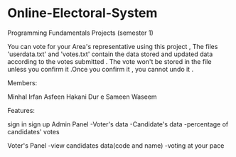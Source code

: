# Online-Electoral-System
Programming Fundamentals Projects (semester 1)

You can vote for your Area's representative using this project , The files 'userdata.txt' and 'votes.txt' contain the data stored and updated data according to the votes submitted .
The vote won't be stored in the file unless you confirm it .Once you confirm it , you cannot undo it .

Members:

Minhal Irfan
Asfeen Hakani 
Dur e Sameen Waseem

Features:

sign in 
sign up
Admin Panel
-Voter's data
-Candidate's data
-percentage of candidates' votes

Voter's Panel
-view candidates data(code and name)
-voting at your pace
